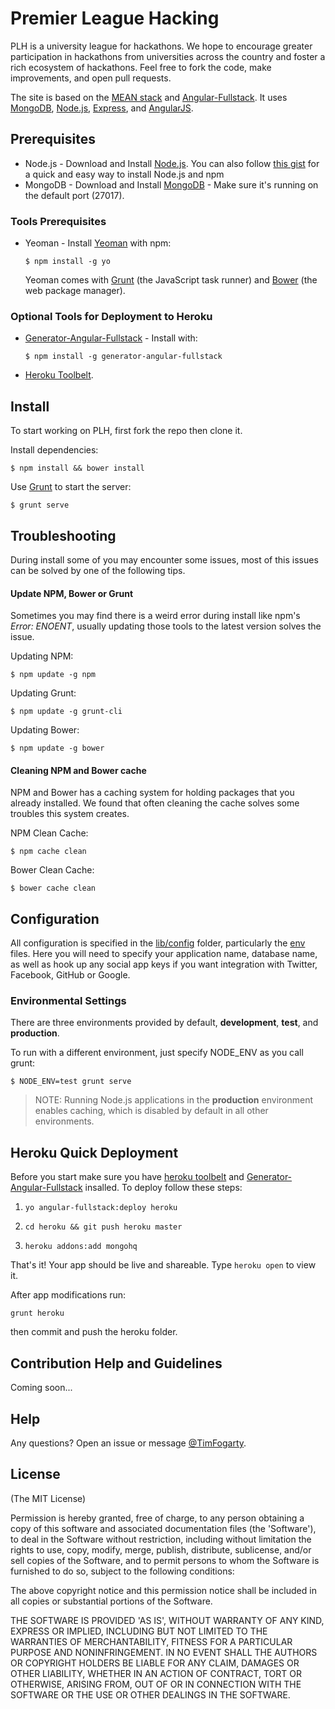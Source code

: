 # Premier League Hacking

PLH is a university league for hackathons. We hope to encourage greater participation in hackathons from universities across the country and foster a rich ecosystem of hackathons. Feel free to fork the code, make improvements, and open pull requests.

The site is based on the [MEAN stack](https://github.com/linnovate/mean) and [Angular-Fullstack](https://github.com/DaftMonk/generator-angular-fullstack). It uses [MongoDB](http://www.mongodb.org/), [Node.js](http://www.nodejs.org/), [Express](http://expressjs.com/), and [AngularJS](http://angularjs.org/).

## Prerequisites
* Node.js - Download and Install [Node.js](http://www.nodejs.org/download/). You can also follow [this gist](https://gist.github.com/isaacs/579814) for a quick and easy way to install Node.js and npm
* MongoDB - Download and Install [MongoDB](http://www.mongodb.org/downloads) - Make sure it's running on the default port (27017).

### Tools Prerequisites
* Yeoman - Install [Yeoman](http://yeoman.io/) with npm:

    ```
    $ npm install -g yo
    ```
    
    Yeoman comes with [Grunt](http://gruntjs.com/) (the JavaScript task runner) and [Bower](http://bower.io/) (the web package manager).

### Optional Tools for Deployment to Heroku
* [Generator-Angular-Fullstack](https://github.com/DaftMonk/generator-angular-fullstack) - Install with:

    ```
    $ npm install -g generator-angular-fullstack
    ```


* [Heroku Toolbelt](https://toolbelt.heroku.com/).

## Install
To start working on PLH, first fork the repo then clone it.

Install dependencies:

    $ npm install && bower install

Use [Grunt](https://github.com/gruntjs/grunt-cli) to start the server:

    $ grunt serve

## Troubleshooting
During install some of you may encounter some issues, most of this issues can be solved by one of the following tips.

#### Update NPM, Bower or Grunt
Sometimes you may find there is a weird error during install like npm's *Error: ENOENT*, usually updating those tools to the latest version solves the issue.

Updating NPM:
```
$ npm update -g npm
```

Updating Grunt:
```
$ npm update -g grunt-cli
```

Updating Bower:
```
$ npm update -g bower
```

#### Cleaning NPM and Bower cache
NPM and Bower has a caching system for holding packages that you already installed.
We found that often cleaning the cache solves some troubles this system creates.

NPM Clean Cache:
```
$ npm cache clean
```

Bower Clean Cache:
```
$ bower cache clean
```

 
## Configuration
All configuration is specified in the [lib/config](lib/config/) folder, particularly the [env](lib/config/env/) files. Here you will need to specify your application name, database name, as well as hook up any social app keys if you want integration with Twitter, Facebook, GitHub or Google.

### Environmental Settings

There are three environments provided by default, __development__, __test__, and __production__.

To run with a different environment, just specify NODE_ENV as you call grunt:

	$ NODE_ENV=test grunt serve

> NOTE: Running Node.js applications in the __production__ environment enables caching, which is disabled by default in all other environments.


## Heroku Quick Deployment
Before you start make sure you have [heroku toolbelt](https://toolbelt.heroku.com/) and [Generator-Angular-Fullstack](https://github.com/DaftMonk/generator-angular-fullstack) insalled. To deploy follow these steps:

1. `yo angular-fullstack:deploy heroku`

2. `cd heroku && git push heroku master`

3. `heroku addons:add mongohq`

That's it! Your app should be live and shareable. Type `heroku open` to view it.

After app modifications run:

    grunt heroku
    
then commit and push the heroku folder.

## Contribution Help and Guidelines
Coming soon...

## Help
Any questions? Open an issue or message [@TimFogarty](https://github.com/TimFogarty).

## License
(The MIT License)

Permission is hereby granted, free of charge, to any person obtaining a copy of this software and associated documentation files (the 'Software'), to deal in the Software without restriction, including without limitation the rights to use, copy, modify, merge, publish, distribute, sublicense, and/or sell copies of the Software, and to permit persons to whom the Software is furnished to do so, subject to the following conditions:

The above copyright notice and this permission notice shall be included in all copies or substantial portions of the Software.

THE SOFTWARE IS PROVIDED 'AS IS', WITHOUT WARRANTY OF ANY KIND, EXPRESS OR IMPLIED, INCLUDING BUT NOT LIMITED TO THE WARRANTIES OF MERCHANTABILITY, FITNESS FOR A PARTICULAR PURPOSE AND NONINFRINGEMENT. IN NO EVENT SHALL THE AUTHORS OR COPYRIGHT HOLDERS BE LIABLE FOR ANY CLAIM, DAMAGES OR OTHER LIABILITY, WHETHER IN AN ACTION OF CONTRACT, TORT OR OTHERWISE, ARISING FROM, OUT OF OR IN CONNECTION WITH THE SOFTWARE OR THE USE OR OTHER DEALINGS IN THE SOFTWARE.
